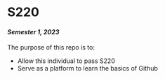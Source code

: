 # **S220**
#### *Semester 1, 2023* 

The purpose of this repo is to:
* Allow this individual to pass S220
* Serve as a platform to learn the basics of Github

